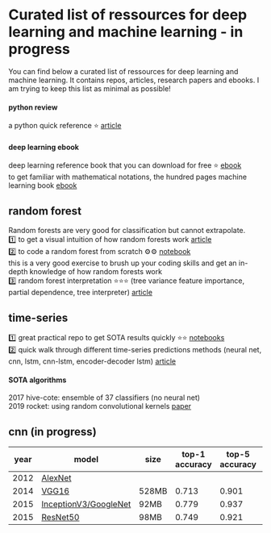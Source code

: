# Curated list of ressources for deep learning and machine learning - in progress

You can find below a curated list of ressources for deep learning and machine learning. It contains repos, articles, research papers and ebooks. I am trying to keep this list as minimal as possible!

#### python review
a python quick reference :star: [article](https://learnxinyminutes.com/docs/python3/)

#### deep learning ebook
deep learning reference book that you can download for free :star: [ebook](https://github.com/janishar/mit-deep-learning-book-pdf)  
to get familiar with mathematical notations, the hundred pages machine learning book [ebook](https://github.com/ZakiaSalod/The-Hundred-Page-Machine-Learning-Book)

## random forest
Random forests are very good for classification but cannot extrapolate.  
:one: to get a visual intuition of how random forests work [article](http://structuringtheunstructured.blogspot.com/2017/11/coloring-with-random-forests.html)  
:two: to code a random forest from scratch :gear::gear: [notebook](https://github.com/fastai/fastai/blob/master/courses/ml1/lesson3-rf_foundations.ipynb)  
this is a very good exercise to brush up your  coding skills and get an in-depth knowledge of how random forests work  
:three: random forest interpretation :star::star::star: (tree variance feature importance, partial dependence, tree interpreter) [article](https://medium.com/usf-msds/intuitive-interpretation-of-random-forest-2238687cae45)

## time-series
:one: great practical repo to get SOTA results quickly :star::star: [notebooks](https://github.com/timeseriesAI/timeseriesAI)  
:two: quick walk through different time-series predictions methods (neural net, cnn, lstm, cnn-lstm, encoder-decoder lstm) [article](https://machinelearningmastery.com/how-to-get-started-with-deep-learning-for-time-series-forecasting-7-day-mini-course/)

#### SOTA algorithms
2017 hive-cote: ensemble of 37 classifiers (no neural net)  
2019 rocket: using random convolutional kernels [paper](https://arxiv.org/pdf/1910.13051)

## cnn (in progress)

| year | model | size | top-1 accuracy | top-5 accuracy | parameters | depth |
| --- | --- | --- | --- | --- | --- | --- |
| 2012 | [AlexNet](https://papers.nips.cc/paper/4824-imagenet-classification-with-deep-convolutional-neural-networks) |  |  |  |  |  |
| 2014 | [VGG16](https://arxiv.org/abs/1409.1556) | 528MB | 0.713 | 0.901 | 138,357,544 | 23 |
| 2015 | [InceptionV3/GoogleNet](https://arxiv.org/abs/1409.4842) | 92MB | 0.779 | 0.937 | 23,851,784 | 159 |
| 2015 | [ResNet50](https://arxiv.org/abs/1512.03385) | 98MB | 0.749 | 0.921 | 25,636,712 |  |